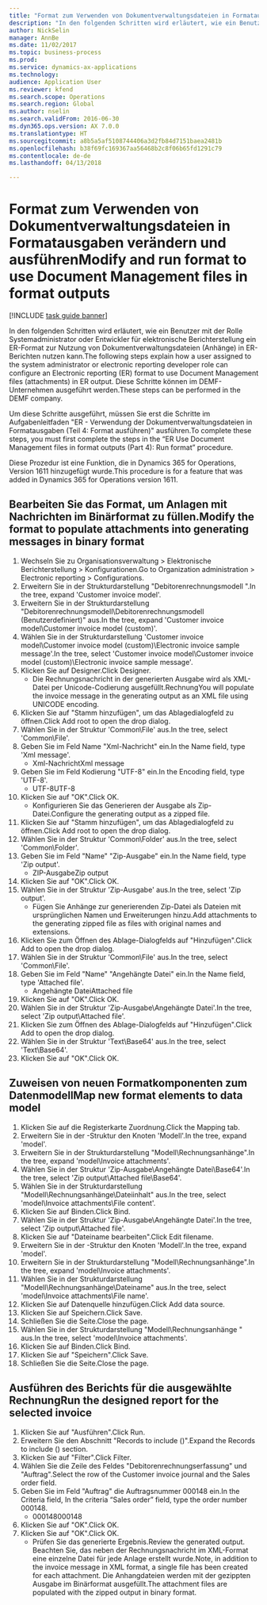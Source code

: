 ```yaml
--- 
title: "Format zum Verwenden von Dokumentverwaltungsdateien in Formatausgaben verändern und ausführen"
description: "In den folgenden Schritten wird erläutert, wie ein Benutzer mit der Rolle Systemadministrator oder Entwickler für elektronische Berichterstellung ein ER-Format zur Nutzung von Dokumentverwaltungsdateien (Anhänge) in ER-Berichten nutzen kann."
author: NickSelin
manager: AnnBe
ms.date: 11/02/2017
ms.topic: business-process
ms.prod: 
ms.service: dynamics-ax-applications
ms.technology: 
audience: Application User
ms.reviewer: kfend
ms.search.scope: Operations
ms.search.region: Global
ms.author: nselin
ms.search.validFrom: 2016-06-30
ms.dyn365.ops.version: AX 7.0.0
ms.translationtype: HT
ms.sourcegitcommit: a8b5a5af5108744406a3d2fb84d7151baea2481b
ms.openlocfilehash: b38f69fc169367aa56468b2c8f06b65fd1291c79
ms.contentlocale: de-de
ms.lasthandoff: 04/13/2018

---
```

# <a name="modify-and-run-format-to-use-document-management-files-in-format-outputs"></a><span data-ttu-id="d58ca-103">Format zum Verwenden von Dokumentverwaltungsdateien in Formatausgaben verändern und ausführen</span><span class="sxs-lookup"><span data-stu-id="d58ca-103">Modify and run format to use Document Management files in format outputs</span></span>

[!INCLUDE [task guide banner](../../includes/task-guide-banner.md)]

<span data-ttu-id="d58ca-104">In den folgenden Schritten wird erläutert, wie ein Benutzer mit der Rolle Systemadministrator oder Entwickler für elektronische Berichterstellung ein ER-Format zur Nutzung von Dokumentverwaltungsdateien (Anhänge) in ER-Berichten nutzen kann.</span><span class="sxs-lookup"><span data-stu-id="d58ca-104">The following steps explain how a user assigned to the system administrator or electronic reporting developer role can configure an Electronic reporting (ER) format to use Document Management files (attachments) in ER output.</span></span> <span data-ttu-id="d58ca-105">Diese Schritte können im DEMF-Unternehmen ausgeführt werden.</span><span class="sxs-lookup"><span data-stu-id="d58ca-105">These steps can be performed in the DEMF company.</span></span>

<span data-ttu-id="d58ca-106">Um diese Schritte ausgeführt, müssen Sie erst die Schritte im Aufgabenleitfaden "ER - Verwendung der Dokumentverwaltungsdateien in Formatausgaben (Teil 4: Format ausführen)" ausführen.</span><span class="sxs-lookup"><span data-stu-id="d58ca-106">To complete these steps, you must first complete the steps in the “ER Use Document Management files in format outputs (Part 4): Run format” procedure.</span></span>

<span data-ttu-id="d58ca-107">Diese Prozedur ist eine Funktion, die in Dynamics 365 for Operations, Version 1611 hinzugefügt wurde.</span><span class="sxs-lookup"><span data-stu-id="d58ca-107">This procedure is for a feature that was added in Dynamics 365 for Operations version 1611.</span></span>


## <a name="modify-the-format-to-populate-attachments-into-generating-messages-in-binary-format"></a><span data-ttu-id="d58ca-108">Bearbeiten Sie das Format, um Anlagen mit Nachrichten im Binärformat zu füllen.</span><span class="sxs-lookup"><span data-stu-id="d58ca-108">Modify the format to populate attachments into generating messages in binary format</span></span>
1. <span data-ttu-id="d58ca-109">Wechseln Sie zu Organisationsverwaltung > Elektronische Berichterstellung > Konfigurationen.</span><span class="sxs-lookup"><span data-stu-id="d58ca-109">Go to Organization administration > Electronic reporting > Configurations.</span></span>
2. <span data-ttu-id="d58ca-110">Erweitern Sie in der Strukturdarstellung "Debitorenrechnungsmodell ".</span><span class="sxs-lookup"><span data-stu-id="d58ca-110">In the tree, expand 'Customer invoice model'.</span></span>
3. <span data-ttu-id="d58ca-111">Erweitern Sie in der Strukturdarstellung "Debitorenrechnungsmodell\Debitorenrechnungsmodell (Benutzerdefiniert)" aus.</span><span class="sxs-lookup"><span data-stu-id="d58ca-111">In the tree, expand 'Customer invoice model\Customer invoice model (custom)'.</span></span>
4. <span data-ttu-id="d58ca-112">Wählen Sie in der Strukturdarstellung 'Customer invoice model\Customer invoice model (custom)\Electronic invoice sample message'.</span><span class="sxs-lookup"><span data-stu-id="d58ca-112">In the tree, select 'Customer invoice model\Customer invoice model (custom)\Electronic invoice sample message'.</span></span>
5. <span data-ttu-id="d58ca-113">Klicken Sie auf Designer.</span><span class="sxs-lookup"><span data-stu-id="d58ca-113">Click Designer.</span></span>
    * <span data-ttu-id="d58ca-114">Die Rechnungsnachricht in der generierten Ausgabe wird als XML-Datei per Unicode-Codierung ausgefüllt.Rechnung</span><span class="sxs-lookup"><span data-stu-id="d58ca-114">You will populate the invoice message in the generating output as an XML file using UNICODE encoding.</span></span>  
6. <span data-ttu-id="d58ca-115">Klicken Sie auf "Stamm hinzufügen", um das Ablagedialogfeld zu öffnen.</span><span class="sxs-lookup"><span data-stu-id="d58ca-115">Click Add root to open the drop dialog.</span></span>
7. <span data-ttu-id="d58ca-116">Wählen Sie in der Struktur 'Common\File' aus.</span><span class="sxs-lookup"><span data-stu-id="d58ca-116">In the tree, select 'Common\File'.</span></span>
8. <span data-ttu-id="d58ca-117">Geben Sie im Feld Name "Xml-Nachricht" ein.</span><span class="sxs-lookup"><span data-stu-id="d58ca-117">In the Name field, type 'Xml message'.</span></span>
    * <span data-ttu-id="d58ca-118">Xml-Nachricht</span><span class="sxs-lookup"><span data-stu-id="d58ca-118">Xml message</span></span>  
9. <span data-ttu-id="d58ca-119">Geben Sie im Feld Kodierung "UTF-8" ein.</span><span class="sxs-lookup"><span data-stu-id="d58ca-119">In the Encoding field, type 'UTF-8'.</span></span>
    * <span data-ttu-id="d58ca-120">UTF-8</span><span class="sxs-lookup"><span data-stu-id="d58ca-120">UTF-8</span></span>  
10. <span data-ttu-id="d58ca-121">Klicken Sie auf "OK".</span><span class="sxs-lookup"><span data-stu-id="d58ca-121">Click OK.</span></span>
    * <span data-ttu-id="d58ca-122">Konfigurieren Sie das Generieren der Ausgabe als Zip-Datei.</span><span class="sxs-lookup"><span data-stu-id="d58ca-122">Configure the generating output as a zipped file.</span></span>  
11. <span data-ttu-id="d58ca-123">Klicken Sie auf "Stamm hinzufügen", um das Ablagedialogfeld zu öffnen.</span><span class="sxs-lookup"><span data-stu-id="d58ca-123">Click Add root to open the drop dialog.</span></span>
12. <span data-ttu-id="d58ca-124">Wählen Sie in der Struktur 'Common\Folder' aus.</span><span class="sxs-lookup"><span data-stu-id="d58ca-124">In the tree, select 'Common\Folder'.</span></span>
13. <span data-ttu-id="d58ca-125">Geben Sie im Feld "Name" "Zip-Ausgabe" ein.</span><span class="sxs-lookup"><span data-stu-id="d58ca-125">In the Name field, type 'Zip output'.</span></span>
    * <span data-ttu-id="d58ca-126">ZIP-Ausgabe</span><span class="sxs-lookup"><span data-stu-id="d58ca-126">Zip output</span></span>  
14. <span data-ttu-id="d58ca-127">Klicken Sie auf "OK".</span><span class="sxs-lookup"><span data-stu-id="d58ca-127">Click OK.</span></span>
15. <span data-ttu-id="d58ca-128">Wählen Sie in der Struktur 'Zip-Ausgabe' aus.</span><span class="sxs-lookup"><span data-stu-id="d58ca-128">In the tree, select 'Zip output'.</span></span>
    * <span data-ttu-id="d58ca-129">Fügen Sie Anhänge zur generierenden Zip-Datei als Dateien mit ursprünglichen Namen und Erweiterungen hinzu.</span><span class="sxs-lookup"><span data-stu-id="d58ca-129">Add attachments to the generating zipped file as files with original names and extensions.</span></span>  
16. <span data-ttu-id="d58ca-130">Klicken Sie zum Öffnen des Ablage-Dialogfelds auf "Hinzufügen".</span><span class="sxs-lookup"><span data-stu-id="d58ca-130">Click Add to open the drop dialog.</span></span>
17. <span data-ttu-id="d58ca-131">Wählen Sie in der Struktur 'Common\File' aus.</span><span class="sxs-lookup"><span data-stu-id="d58ca-131">In the tree, select 'Common\File'.</span></span>
18. <span data-ttu-id="d58ca-132">Geben Sie im Feld "Name" "Angehängte Datei" ein.</span><span class="sxs-lookup"><span data-stu-id="d58ca-132">In the Name field, type 'Attached file'.</span></span>
    * <span data-ttu-id="d58ca-133">Angehängte Datei</span><span class="sxs-lookup"><span data-stu-id="d58ca-133">Attached file</span></span>  
19. <span data-ttu-id="d58ca-134">Klicken Sie auf "OK".</span><span class="sxs-lookup"><span data-stu-id="d58ca-134">Click OK.</span></span>
20. <span data-ttu-id="d58ca-135">Wählen Sie in der Struktur 'Zip-Ausgabe\Angehängte Datei'.</span><span class="sxs-lookup"><span data-stu-id="d58ca-135">In the tree, select 'Zip output\Attached file'.</span></span>
21. <span data-ttu-id="d58ca-136">Klicken Sie zum Öffnen des Ablage-Dialogfelds auf "Hinzufügen".</span><span class="sxs-lookup"><span data-stu-id="d58ca-136">Click Add to open the drop dialog.</span></span>
22. <span data-ttu-id="d58ca-137">Wählen Sie in der Struktur 'Text\Base64' aus.</span><span class="sxs-lookup"><span data-stu-id="d58ca-137">In the tree, select 'Text\Base64'.</span></span>
23. <span data-ttu-id="d58ca-138">Klicken Sie auf "OK".</span><span class="sxs-lookup"><span data-stu-id="d58ca-138">Click OK.</span></span>

## <a name="map-new-format-elements-to-data-model"></a><span data-ttu-id="d58ca-139">Zuweisen von neuen Formatkomponenten zum Datenmodell</span><span class="sxs-lookup"><span data-stu-id="d58ca-139">Map new format elements to data model</span></span>
1. <span data-ttu-id="d58ca-140">Klicken Sie auf die Registerkarte Zuordnung.</span><span class="sxs-lookup"><span data-stu-id="d58ca-140">Click the Mapping tab.</span></span>
2. <span data-ttu-id="d58ca-141">Erweitern Sie in der -Struktur den Knoten 'Modell'.</span><span class="sxs-lookup"><span data-stu-id="d58ca-141">In the tree, expand 'model'.</span></span>
3. <span data-ttu-id="d58ca-142">Erweitern Sie in der Strukturdarstellung "Modell\Rechnungsanhänge".</span><span class="sxs-lookup"><span data-stu-id="d58ca-142">In the tree, expand 'model\Invoice attachments'.</span></span>
4. <span data-ttu-id="d58ca-143">Wählen Sie in der Struktur 'Zip-Ausgabe\Angehängte Datei\Base64'.</span><span class="sxs-lookup"><span data-stu-id="d58ca-143">In the tree, select 'Zip output\Attached file\Base64'.</span></span>
5. <span data-ttu-id="d58ca-144">Wählen Sie in der Strukturdarstellung "Modell\Rechnungsanhänge\Dateiinhalt" aus.</span><span class="sxs-lookup"><span data-stu-id="d58ca-144">In the tree, select 'model\Invoice attachments\File content'.</span></span>
6. <span data-ttu-id="d58ca-145">Klicken Sie auf Binden.</span><span class="sxs-lookup"><span data-stu-id="d58ca-145">Click Bind.</span></span>
7. <span data-ttu-id="d58ca-146">Wählen Sie in der Struktur 'Zip-Ausgabe\Angehängte Datei'.</span><span class="sxs-lookup"><span data-stu-id="d58ca-146">In the tree, select 'Zip output\Attached file'.</span></span>
8. <span data-ttu-id="d58ca-147">Klicken Sie auf "Dateiname bearbeiten".</span><span class="sxs-lookup"><span data-stu-id="d58ca-147">Click Edit filename.</span></span>
9. <span data-ttu-id="d58ca-148">Erweitern Sie in der -Struktur den Knoten 'Modell'.</span><span class="sxs-lookup"><span data-stu-id="d58ca-148">In the tree, expand 'model'.</span></span>
10. <span data-ttu-id="d58ca-149">Erweitern Sie in der Strukturdarstellung "Modell\Rechnungsanhänge".</span><span class="sxs-lookup"><span data-stu-id="d58ca-149">In the tree, expand 'model\Invoice attachments'.</span></span>
11. <span data-ttu-id="d58ca-150">Wählen Sie in der Strukturdarstellung "Modell\Rechnungsanhänge\Dateiname" aus.</span><span class="sxs-lookup"><span data-stu-id="d58ca-150">In the tree, select 'model\Invoice attachments\File name'.</span></span>
12. <span data-ttu-id="d58ca-151">Klicken Sie auf Datenquelle hinzufügen.</span><span class="sxs-lookup"><span data-stu-id="d58ca-151">Click Add data source.</span></span>
13. <span data-ttu-id="d58ca-152">Klicken Sie auf Speichern.</span><span class="sxs-lookup"><span data-stu-id="d58ca-152">Click Save.</span></span>
14. <span data-ttu-id="d58ca-153">Schließen Sie die Seite.</span><span class="sxs-lookup"><span data-stu-id="d58ca-153">Close the page.</span></span>
15. <span data-ttu-id="d58ca-154">Wählen Sie in der Strukturdarstellung "Modell\Rechnungsanhänge " aus.</span><span class="sxs-lookup"><span data-stu-id="d58ca-154">In the tree, select 'model\Invoice attachments'.</span></span>
16. <span data-ttu-id="d58ca-155">Klicken Sie auf Binden.</span><span class="sxs-lookup"><span data-stu-id="d58ca-155">Click Bind.</span></span>
17. <span data-ttu-id="d58ca-156">Klicken Sie auf "Speichern".</span><span class="sxs-lookup"><span data-stu-id="d58ca-156">Click Save.</span></span>
18. <span data-ttu-id="d58ca-157">Schließen Sie die Seite.</span><span class="sxs-lookup"><span data-stu-id="d58ca-157">Close the page.</span></span>

## <a name="run-the-designed-report-for-the-selected-invoice"></a><span data-ttu-id="d58ca-158">Ausführen des Berichts für die ausgewählte Rechnung</span><span class="sxs-lookup"><span data-stu-id="d58ca-158">Run the designed report for the selected invoice</span></span>
1. <span data-ttu-id="d58ca-159">Klicken Sie auf "Ausführen".</span><span class="sxs-lookup"><span data-stu-id="d58ca-159">Click Run.</span></span>
2. <span data-ttu-id="d58ca-160">Erweitern Sie den Abschnitt "Records to include ()".</span><span class="sxs-lookup"><span data-stu-id="d58ca-160">Expand the Records to include () section.</span></span>
3. <span data-ttu-id="d58ca-161">Klicken Sie auf "Filter".</span><span class="sxs-lookup"><span data-stu-id="d58ca-161">Click Filter.</span></span>
4. <span data-ttu-id="d58ca-162">Wählen Sie die Zeile des Feldes "Debitorenrechnungserfassung" und "Auftrag".</span><span class="sxs-lookup"><span data-stu-id="d58ca-162">Select the row of the Customer invoice journal and the Sales order field.</span></span>
5. <span data-ttu-id="d58ca-163">Geben Sie im Feld "Auftrag" die Auftragsnummer 000148 ein.</span><span class="sxs-lookup"><span data-stu-id="d58ca-163">In the Criteria field, In the criteria “Sales order” field, type the order number 000148.</span></span>
    * <span data-ttu-id="d58ca-164">000148</span><span class="sxs-lookup"><span data-stu-id="d58ca-164">000148</span></span>  
6. <span data-ttu-id="d58ca-165">Klicken Sie auf "OK".</span><span class="sxs-lookup"><span data-stu-id="d58ca-165">Click OK.</span></span>
7. <span data-ttu-id="d58ca-166">Klicken Sie auf "OK".</span><span class="sxs-lookup"><span data-stu-id="d58ca-166">Click OK.</span></span>
    * <span data-ttu-id="d58ca-167">Prüfen Sie das generierte Ergebnis.</span><span class="sxs-lookup"><span data-stu-id="d58ca-167">Review the generated output.</span></span> <span data-ttu-id="d58ca-168">Beachten Sie, das neben der Rechnungsnachricht im XML-Format eine einzelne Datei für jede Anlage erstellt wurde.</span><span class="sxs-lookup"><span data-stu-id="d58ca-168">Note, in addition to the invoice message in XML format, a single file has been created for each attachment.</span></span> <span data-ttu-id="d58ca-169">Die Anhangdateien werden mit der gezippten Ausgabe im Binärformat ausgefüllt.</span><span class="sxs-lookup"><span data-stu-id="d58ca-169">The attachment files are populated with the zipped output in binary format.</span></span>  


